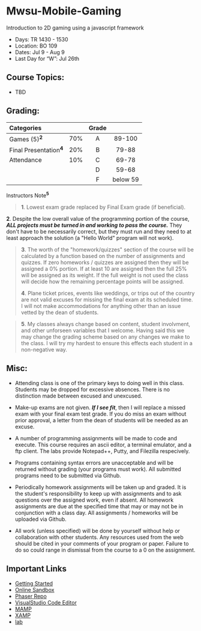 # Mwsu-Mobile-Gaming
Introduction to 2D gaming using a javascript framework


- Days: TR 1430 - 1530
- Location: BO 109 
- Dates: Jul 9 - Aug 9
- Last Day for “W”: Jul 26th

## Course Topics:

- TBD

## Grading:	

| Categories                           |     |  Grade   |          | 
|:------------------------------------ |:---:|:--------:|:--------:|
| Games (5)<sup>**2**</sup>           | 70% |  A       |  89-100   |
| Final Presentation<sup>**4**</sup>  | 20% |  B       |  79-88   |
| Attendance	                      | 10% |  C       |  69-78   |
|            	                      |     |  D       | 59-68 |
|           	                      |     |  F       | below 59 |
Instructors Note<sup>**5**</sup>

>**1**. Lowest exam grade replaced by Final Exam grade (if beneficial).
>
**2**. Despite the low overall value of the programming portion of the course, ***ALL projects must be turned in and working to pass the course.***  They don't have to be necessarily correct, but they must run and they need to at least approach the solution (a "Hello World" program will not work). 
>
>**3**. The worth of the "homework/quizzes" section of the course will be calculated by a function based on the number of assignments and quizzes. If zero homeworks / quizzes are assigned then they will be assigned a 0% portion. If at least 10 are assigned then the full 25% will be assigned as its weight. If the full weight is not used the class will decide how the remaining percentage points will be assigned. 
>
>**4**. Plane ticket prices, events like weddings, or trips out of the country are not valid excuses for missing the final exam at its scheduled time. I will not make accommodations for anything other than an issue vetted by the dean of students. 

>**5**. My classes always change based on content, student involvment, and other unforseen variables that I welcome. Having said this we may change the grading scheme based on any changes we make to the class. I will try my hardest to ensure this effects each student in a non-negative way.  

## Misc:

- Attending class is one of the primary keys to doing well in this class. Students may be dropped for excessive absences. There is no distinction made between excused and unexcused. 

- Make-up exams are not given. ***If I see fit***, then I will replace a missed exam with your final exam test grade. If you do miss an exam without prior approval, a letter from the dean of students will be needed as an excuse. 

- A number of programming assignments will be made to code and execute. This course requires an ascii editor, a terminal emulator, and a ftp client. The labs provide Notepad++, Putty, and Filezilla respecively.

- Programs containing syntax errors are unacceptable and will be returned without grading (your programs must work). All submitted programs need to be submitted via Github. 

- Periodically homework assignments will be taken up and graded. It is the student's responsibility to keep up with assignments and to ask questions over the assigned work, even if absent. All homework assignments are due at the specified time that may or may not be in conjunction with a class day. All assignments / homeworks will be uploaded via Github.

- All work (unless specified) will be done by yourself without help or collaboration with other students. Any resources used from the web should be cited in your comments of your program or paper. Failure to do so could range in dismissal from the course to a 0 on the assignment.  


## Important Links
- [Getting Started](https://phaser.io/tutorials/getting-started-phaser2/part2) 
- [Online Sandbox](https://phaser.io/sandbox)
- [Phaser Repo](https://github.com/photonstorm/phaser.git)
- [VisualStudio Code Editor](https://code.visualstudio.com/)
- [MAMP](https://www.mamp.info/en/)
- [XAMP](https://www.apachefriends.org/index.html)
- [lab](http://labs.phaser.io/edit.html?src=src/games/firstgame/part1.js)

